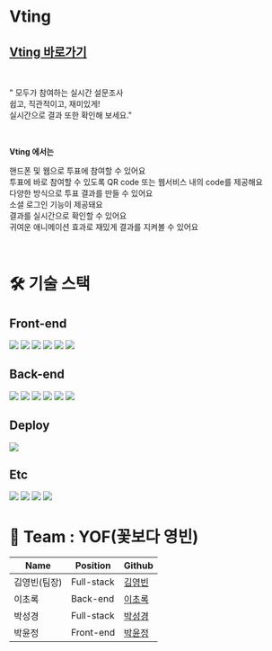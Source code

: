 # Vting

## [Vting 바로가기](https://github.com/codestates/vting)

<br/>

" 모두가 참여하는 실시간 설문조사 <br/>
쉽고, 직관적이고, 재미있게! <br/>
실시간으로 결과 또한 확인해 보세요."

<br/>

<b> Vting 에서는 </b>

핸드폰 및 웹으로 투표에 참여할 수 있어요 <br/>
투표에 바로 참여할 수 있도록 QR code 또는 웹서비스 내의 code를 제공해요 <br/>
다양한 방식으로 투표 결과를 만들 수 있어요 <br/>
소셜 로그인 기능이 제공돼요 <br/>
결과를 실시간으로 확인할 수 있어요 <br/>
귀여운 애니메이션 효과로 재밌게 결과를 지켜볼 수 있어요 <br/>

<br/>

# 🛠 기술 스택

## Front-end

<img src="https://img.shields.io/badge/react-764ABC?style=for-the-badge&logo=react&logoColor=black">

<img src="https://img.shields.io/badge/redux-61DAFB?style=for-the-badge&logo=redux&logoColor=black">

<img src="https://img.shields.io/badge/typescript-3178C6?style=for-the-badge&logo=typescript&logoColor=black">

<img src="https://img.shields.io/badge/React Router-CA4245?style=for-the-badge&logo=React Router&logoColor=white">

<img src="https://img.shields.io/badge/Axios-854195?style=for-the-badge&logo=Axios&logoColor=white">

<img src="https://img.shields.io/badge/styled-components-DB7093?style=for-the-badge&logo=styled-components&logoColor=white">

## Back-end

<img src="https://img.shields.io/badge/Node.js-339933?style=for-the-badge&logo=Node.js&logoColor=white">

<img src="https://img.shields.io/badge/Nodemon-76D04B?style=for-the-badge&logo=Nodemon&logoColor=white">

<img src="https://img.shields.io/badge/Express-000000?style=for-the-badge&logo=Express&logoColor=white">

<img src="https://img.shields.io/badge/typescript-3178C6?style=for-the-badge&logo=typescript&logoColor=black">

<img src="https://img.shields.io/badge/MongoDB-4DB33D?style=for-the-badge&logo=MongoDB&logoColor=white">

<img src="https://img.shields.io/badge/JSON Web Tokens-000000?style=for-the-badge&logo=JSON Web Tokens&logoColor=white">

## Deploy

<img src="https://img.shields.io/badge/DEPLOY-AWS-%23232F3E?style=for-the-badge&logo=Amazon%20AWS" />

## Etc

<img src="https://img.shields.io/badge/Git-F05032?style=for-the-badge&logo=Git&logoColor=white">

<img src="https://img.shields.io/badge/github-181717?style=for-the-badge&logo=github&logoColor=white">

<img src="https://img.shields.io/badge/Notion-000000?style=for-the-badge&logo=Notion&logoColor=white">

<img src="https://img.shields.io/badge/Discord-5865F2?style=for-the-badge&logo=Discord&logoColor=white">

# 🥰 Team : YOF(꽃보다 영빈)

| Name         | Position  | Github                                     |
| ------------ | --------- | ------------------------------------------ |
| 김영빈(팀장) | Full-stack  | [김영빈](https://github.com/OverflowBIN)   |
| 이초록       | Back-end  | [이초록](https://github.com/2cho6)         |
| 박성경       | Full-stack | [박성경](https://github.com/biblepark)     |
| 박윤정       | Front-end | [박윤정](https://github.com/elinapark0818) |
